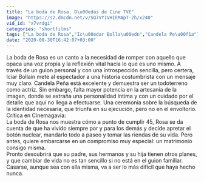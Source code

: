 ```yaml
---
title: "La boda de Rosa. D\u00edas de Cine TVE"
image: "https://s2.dmcdn.net/v/SQ7VY1VHIEMApT-2h/x240"
vid_id: "x7vrdgi"
categories: "shortfilms"
tags: ["La boda de Rosa","Ic\u00edar Bolla\u00edn","Candela Pe\u00f1a"]
date: "2020-08-30T16:42:07+03:00"
---
```

La boda de Rosa es un canto a la necesidad de romper con aquello que opaca una voz propia y la reflexión vital hacia lo que es uno mismo. A través de un guion personal y con una introspección sencilla, pero certera, Icíar Bollaín mete al espectador a una historia costumbrista con un mensaje muy claro. Candela Peña está excelente y demuestra ser un todoterreno como actriz. Sin embargo, falta mayor potencia en la artesanía de la imagen, donde se extraña una personalidad íntima y con un cuidado por el detalle que aquí no llega a efectuarse. Una ceremonia sobre la búsqueda de la identidad necesaria, que triunfa en su ejecución, pero no en el envoltorio.  <br>Crítica en Cinemagavia:   <br>La boda de Rosa nos muestra cómo a punto de cumplir 45, Rosa se da cuenta de que ha vivido siempre por y para los demás y decide apretar el botón nuclear, mandarlo todo a paseo y tomar las riendas de su vida. Pero antes, quiere embarcarse en un compromiso muy especial: un matrimonio consigo misma.  <br>Pronto descubrirá que su padre, sus hermanos y su hija tienen otros planes, y que cambiar de vida no es tan sencillo si no está en el guion familiar. Casarse, aunque sea con ella misma, va a ser lo más difícil que haya hecho nunca.   <br>
